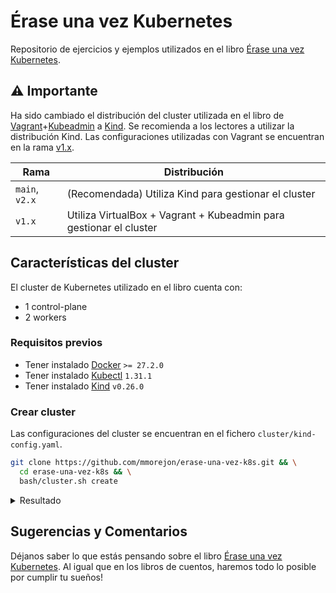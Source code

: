 # Érase una vez Kubernetes

Repositorio de ejercicios y ejemplos utilizados en el libro [Érase una vez Kubernetes](https://leanpub.com/erase-una-vez-kubernetes).

## ⚠️ Importante

Ha sido cambiado el distribución del cluster utilizada en el libro de [Vagrant](https://www.vagrantup.com)+[Kubeadmin](https://kubernetes.io/docs/reference/setup-tools/kubeadm/) a [Kind](https://kind.sigs.k8s.io/). Se recomienda a los lectores a utilizar la distribución Kind. Las configuraciones utilizadas con Vagrant se encuentran en la rama [v1.x](https://github.com/mmorejon/erase-una-vez-k8s/tree/v1.x).

| Rama | Distribución |
| - | - |
| `main`, `v2.x` | (Recomendada) Utiliza Kind para gestionar el cluster |
| `v1.x` | Utiliza VirtualBox + Vagrant + Kubeadmin para gestionar el cluster |

## Características del cluster

El cluster de Kubernetes utilizado en el libro cuenta con:

* 1 control-plane
* 2 workers

### Requisitos previos

* Tener instalado [Docker](https://docs.docker.com/get-docker/)  `>= 27.2.0`
* Tener instalado [Kubectl](https://kubernetes.io/docs/tasks/tools/) `1.31.1`
* Tener instalado [Kind](https://kind.sigs.k8s.io/docs/user/quick-start/#installation) `v0.26.0`

### Crear cluster

Las configuraciones del cluster se encuentran en el fichero `cluster/kind-config.yaml`.

```bash
git clone https://github.com/mmorejon/erase-una-vez-k8s.git && \
  cd erase-una-vez-k8s && \
  bash/cluster.sh create
```

<details>
  <summary>Resultado</summary>

  ```
  Creating cluster "book" ...
  ✓ Ensuring node image (kindest/node:v1.31.1) 🖼
  ✓ Preparing nodes 📦 📦 📦
  ✓ Writing configuration 📜
  ✓ Starting control-plane 🕹️
  ✓ Installing CNI 🔌
  ✓ Installing StorageClass 💾
  ✓ Joining worker nodes 🚜
  Set kubectl context to "kind-book"
  You can now use your cluster with:

  kubectl cluster-info --context kind-book

  Have a nice day! 👋
  ```
</details>

## Sugerencias y Comentarios

Déjanos saber lo que estás pensando sobre el libro [Érase una vez Kubernetes](https://leanpub.com/erase-una-vez-kubernetes). Al igual que en los libros de cuentos, haremos todo lo posible por cumplir tu sueños!
